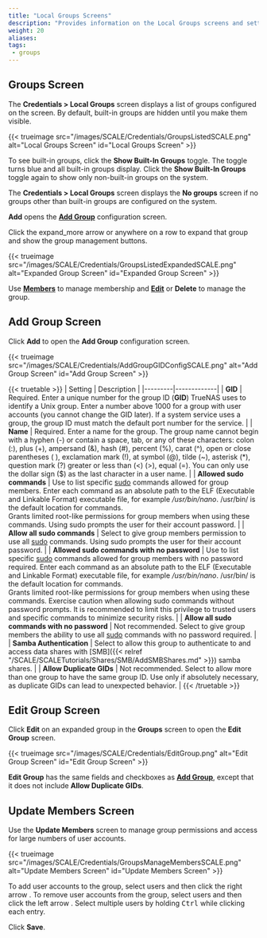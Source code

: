 ```yaml
---
title: "Local Groups Screens"
description: "Provides information on the Local Groups screens and settings."
weight: 20
aliases:
tags:
 - groups
---
```


## Groups Screen

The **Credentials > Local Groups** screen displays a list of groups configured on the screen. By default, built-in groups are hidden until you make them visible. 

{{< trueimage src="/images/SCALE/Credentials/GroupsListedSCALE.png" alt="Local Groups Screen" id="Local Groups Screen" >}}

To see built-in groups, click the **Show Built-In Groups** toggle. The toggle turns blue and all built-in groups display. Click the **Show Built-In Groups** toggle again to show only non-built-in groups on the system.

The **Credentials > Local Groups** screen displays the **No groups** screen if no groups other than built-in groups are configured on the system.

**Add** opens the **[Add Group](#add-group-screen)** configuration screen.

Click the <span class="material-icons">expand_more</span> arrow or anywhere on a row to expand that group and show the group management buttons.

{{< trueimage src="/images/SCALE/Credentials/GroupsListedExpandedSCALE.png" alt="Expanded Group Screen" id="Expanded Group Screen" >}}

Use [**Members**](#update-members) to manage membership and [**Edit**](#edit-group) or **Delete** to manage the group.

## Add Group Screen

Click **Add** to open the **Add Group** configuration screen.

{{< trueimage src="/images/SCALE/Credentials/AddGroupGIDConfigSCALE.png" alt="Add Group Screen" id="Add Group Screen" >}}

{{< truetable >}}
| Setting | Description |
|---------|-------------|
| **GID** | Required. Enter a unique number for the group ID (**GID**) TrueNAS uses to identify a Unix group. Enter a number above 1000 for a group with user accounts (you cannot change the GID later). If a system service uses a group, the group ID must match the default port number for the service. |
| **Name** | Required. Enter a name for the group. The group name cannot begin with a hyphen (-) or contain a space, tab, or any of these characters: colon (:), plus (+), ampersand (&), hash (#), percent (%), carat (^), open or close parentheses ( ), exclamation mark (!), at symbol (@), tilde (~), asterisk (*), question mark (?) greater or less than (<) (>), equal (=). You can only use the dollar sign ($) as the last character in a user name. |
| **Allowed sudo commands** | Use to list specific [sudo](https://www.sudo.ws/) commands allowed for group members. Enter each command as an absolute path to the ELF (Executable and Linkable Format) executable file, for example */usr/bin/nano*. <file>/usr/bin/</file> is the default location for commands. <br> Grants limited root-like permissions for group members when using these commands. Using sudo prompts the user for their account password. |
| **Allow all sudo commands** | Select to give group members permission to use all [sudo](https://www.sudo.ws/) commands. Using sudo prompts the user for their account password. |
| **Allowed sudo commands with no password** | Use to list specific [sudo](https://www.sudo.ws/) commands allowed for group members with no password required. Enter each command as an absolute path to the ELF (Executable and Linkable Format) executable file, for example */usr/bin/nano*. <file>/usr/bin/</file> is the default location for commands. <br> Grants limited root-like permissions for group members when using these commands. Exercise caution when allowing sudo commands without password prompts. It is recommended to limit this privilege to trusted users and specific commands to minimize security risks. |
| **Allow all sudo commands with no password** | Not recommended. Select to give group members the ability to use all [sudo](https://www.sudo.ws/) commands with no password required. |
| **Samba Authentication** | Select to allow this group to authenticate to and access data shares with [SMB]({{< relref "/SCALE/SCALETutorials/Shares/SMB/AddSMBShares.md" >}}) samba shares. |
| **Allow Duplicate GIDs** | Not recommended. Select to allow more than one group to have the same group ID. Use only if absolutely necessary, as duplicate GIDs can lead to unexpected behavior. |
{{< /truetable >}}

## Edit Group Screen

Click **Edit** on an expanded group in the **Groups** screen to open the **Edit Group** screen.

{{< trueimage src="/images/SCALE/Credentials/EditGroup.png" alt="Edit Group Screen" id="Edit Group Screen" >}}

**Edit Group** has the same fields and checkboxes as [**Add Group**](#add-group-screen), except that it does not include **Allow Duplicate GIDs**.

## Update Members Screen

Use the **Update Members** screen to manage group permissions and access for large numbers of user accounts.

{{< trueimage src="/images/SCALE/Credentials/GroupsManageMembersSCALE.png" alt="Update Members Screen" id="Update Members Screen" >}}

To add user accounts to the group, select users and then click the right arrow <i class="fa fa-arrow-right" aria-hidden="true" title="Right Arrow"></i>.
To remove user accounts from the group, select users and then click the left arrow <i class="fa fa-arrow-left" aria-hidden="true" title="Left Arrow"></i>.
Select multiple users by holding <kbd>Ctrl</kbd> while clicking each entry.

Click **Save**.
